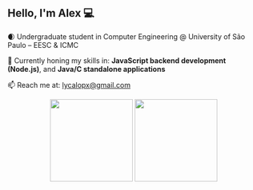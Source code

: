 ## Hello, I'm Alex 💻

🌒 Undergraduate student in Computer Engineering @ University of São Paulo – EESC & ICMC

🔭 Currently honing my skills in: **JavaScript backend development (Node.js)**, and **Java/C standalone applications**

📫 Reach me at: lycalopx@gmail.com

<div align="center">
  <img src="https://github-readme-stats.vercel.app/api?username=LycalopX&show_icons=true&theme=radical" height="165"/>
  <img src="https://github-readme-stats.vercel.app/api/top-langs/?username=LycalopX&layout=compact&theme=radical" height="165"/>
</div>



